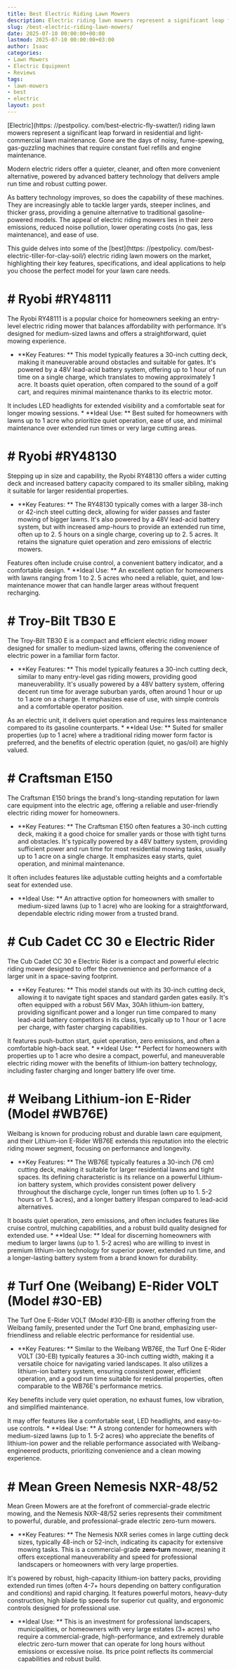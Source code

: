 ```yaml
---
title: Best Electric Riding Lawn Mowers
description: Electric riding lawn mowers represent a significant leap forward in residential and light-commercial lawn maintenance. Gone are the days of noisy,...
slug: /best-electric-riding-lawn-mowers/
date: 2025-07-10 00:00:00+00:00
lastmod: 2025-07-10 00:00:00+03:00
author: Isaac
categories:
- Lawn Mowers
- Electric Equipment
- Reviews
tags:
- lawn-mowers
- best
- electric
layout: post
---
```


[Electric](https: //pestpolicy. com/best-electric-fly-swatter/) riding lawn mowers represent a significant leap forward in residential and light-commercial lawn maintenance. Gone are the days of noisy, fume-spewing, gas-guzzling machines that require constant fuel refills and engine maintenance.

Modern electric riders offer a quieter, cleaner, and often more convenient alternative, powered by advanced battery technology that delivers ample run time and robust cutting power.

As battery technology improves, so does the capability of these machines. They are increasingly able to tackle larger yards, steeper inclines, and thicker grass, providing a genuine alternative to traditional gasoline-powered models. The appeal of electric riding mowers lies in their zero emissions, reduced noise pollution, lower operating costs (no gas, less maintenance), and ease of use.

This guide delves into some of the [best](https: //pestpolicy. com/best-electric-tiller-for-clay-soil/) electric riding lawn mowers on the market, highlighting their key features, specifications, and ideal applications to help you choose the perfect model for your lawn care needs.

# # Ryobi #RY48111

The Ryobi RY48111 is a popular choice for homeowners seeking an entry-level electric riding mower that balances affordability with performance. It's designed for medium-sized lawns and offers a straightforward, quiet mowing experience.

* **Key Features: ** This model typically features a 30-inch cutting deck, making it maneuverable around obstacles and suitable for gates. It's powered by a 48V lead-acid battery system, offering up to 1 hour of run time on a single charge, which translates to mowing approximately 1 acre. It boasts quiet operation, often compared to the sound of a golf cart, and requires minimal maintenance thanks to its electric motor.

It includes LED headlights for extended visibility and a comfortable seat for longer mowing sessions. * **Ideal Use: ** Best suited for homeowners with lawns up to 1 acre who prioritize quiet operation, ease of use, and minimal maintenance over extended run times or very large cutting areas.

# # Ryobi #RY48130

Stepping up in size and capability, the Ryobi RY48130 offers a wider cutting deck and increased battery capacity compared to its smaller sibling, making it suitable for larger residential properties.

* **Key Features: ** The RY48130 typically comes with a larger 38-inch or 42-inch steel cutting deck, allowing for wider passes and faster mowing of bigger lawns. It's also powered by a 48V lead-acid battery system, but with increased amp-hours to provide an extended run time, often up to 2. 5 hours on a single charge, covering up to 2. 5 acres. It retains the signature quiet operation and zero emissions of electric mowers.

Features often include cruise control, a convenient battery indicator, and a comfortable design. * **Ideal Use: ** An excellent option for homeowners with lawns ranging from 1 to 2. 5 acres who need a reliable, quiet, and low-maintenance mower that can handle larger areas without frequent recharging.

# # Troy-Bilt TB30 E

The Troy-Bilt TB30 E is a compact and efficient electric riding mower designed for smaller to medium-sized lawns, offering the convenience of electric power in a familiar form factor.

* **Key Features: ** This model typically features a 30-inch cutting deck, similar to many entry-level gas riding mowers, providing good maneuverability. It's usually powered by a 48V battery system, offering decent run time for average suburban yards, often around 1 hour or up to 1 acre on a charge. It emphasizes ease of use, with simple controls and a comfortable operator position.

As an electric unit, it delivers quiet operation and requires less maintenance compared to its gasoline counterparts. * **Ideal Use: ** Suited for smaller properties (up to 1 acre) where a traditional riding mower form factor is preferred, and the benefits of electric operation (quiet, no gas/oil) are highly valued.

# # Craftsman E150

The Craftsman E150 brings the brand's long-standing reputation for lawn care equipment into the electric age, offering a reliable and user-friendly electric riding mower for homeowners.

* **Key Features: ** The Craftsman E150 often features a 30-inch cutting deck, making it a good choice for smaller yards or those with tight turns and obstacles. It's typically powered by a 48V battery system, providing sufficient power and run time for most residential mowing tasks, usually up to 1 acre on a single charge. It emphasizes easy starts, quiet operation, and minimal maintenance.

It often includes features like adjustable cutting heights and a comfortable seat for extended use.

* **Ideal Use: ** An attractive option for homeowners with smaller to medium-sized lawns (up to 1 acre) who are looking for a straightforward, dependable electric riding mower from a trusted brand.

# # Cub Cadet CC 30 e Electric Rider

The Cub Cadet CC 30 e Electric Rider is a compact and powerful electric riding mower designed to offer the convenience and performance of a larger unit in a space-saving footprint.

* **Key Features: ** This model stands out with its 30-inch cutting deck, allowing it to navigate tight spaces and standard garden gates easily. It's often equipped with a robust 56V Max, 30Ah lithium-ion battery, providing significant power and a longer run time compared to many lead-acid battery competitors in its class, typically up to 1 hour or 1 acre per charge, with faster charging capabilities.

It features push-button start, quiet operation, zero emissions, and often a comfortable high-back seat. * **Ideal Use: ** Perfect for homeowners with properties up to 1 acre who desire a compact, powerful, and maneuverable electric riding mower with the benefits of lithium-ion battery technology, including faster charging and longer battery life over time.

# # Weibang Lithium-ion E-Rider (Model #WB76E)

Weibang is known for producing robust and durable lawn care equipment, and their Lithium-ion E-Rider WB76E extends this reputation into the electric riding mower segment, focusing on performance and longevity.

* **Key Features: ** The WB76E typically features a 30-inch (76 cm) cutting deck, making it suitable for larger residential lawns and tight spaces. Its defining characteristic is its reliance on a powerful Lithium-ion battery system, which provides consistent power delivery throughout the discharge cycle, longer run times (often up to 1. 5-2 hours or 1. 5 acres), and a longer battery lifespan compared to lead-acid alternatives.

It boasts quiet operation, zero emissions, and often includes features like cruise control, mulching capabilities, and a robust build quality designed for extended use. * **Ideal Use: ** Ideal for discerning homeowners with medium to larger lawns (up to 1. 5-2 acres) who are willing to invest in premium lithium-ion technology for superior power, extended run time, and a longer-lasting battery system from a brand known for durability.

# # Turf One (Weibang) E-Rider VOLT (Model #30-EB)

The Turf One E-Rider VOLT (Model #30-EB) is another offering from the Weibang family, presented under the Turf One brand, emphasizing user-friendliness and reliable electric performance for residential use.

* **Key Features: ** Similar to the Weibang WB76E, the Turf One E-Rider VOLT (30-EB) typically features a 30-inch cutting width, making it a versatile choice for navigating varied landscapes. It also utilizes a lithium-ion battery system, ensuring consistent power, efficient operation, and a good run time suitable for residential properties, often comparable to the WB76E's performance metrics.

Key benefits include very quiet operation, no exhaust fumes, low vibration, and simplified maintenance.

It may offer features like a comfortable seat, LED headlights, and easy-to-use controls. * **Ideal Use: ** A strong contender for homeowners with medium-sized lawns (up to 1. 5-2 acres) who appreciate the benefits of lithium-ion power and the reliable performance associated with Weibang-engineered products, prioritizing convenience and a clean mowing experience.

# # Mean Green Nemesis NXR-48/52

Mean Green Mowers are at the forefront of commercial-grade electric mowing, and the Nemesis NXR-48/52 series represents their commitment to powerful, durable, and professional-grade electric zero-turn mowers.

* **Key Features: ** The Nemesis NXR series comes in large cutting deck sizes, typically 48-inch or 52-inch, indicating its capacity for extensive mowing tasks. This is a commercial-grade **zero-turn** mower, meaning it offers exceptional maneuverability and speed for professional landscapers or homeowners with very large properties.

It's powered by robust, high-capacity lithium-ion battery packs, providing extended run times (often 4-7+ hours depending on battery configuration and conditions) and rapid charging. It features powerful motors, heavy-duty construction, high blade tip speeds for superior cut quality, and ergonomic controls designed for professional use.

* **Ideal Use: ** This is an investment for professional landscapers, municipalities, or homeowners with very large estates (3+ acres) who require a commercial-grade, high-performance, and extremely durable electric zero-turn mower that can operate for long hours without emissions or excessive noise. Its price point reflects its commercial capabilities and robust build.
